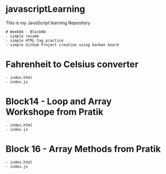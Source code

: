 # javascriptLearning
This is my JavaScript learning  Repository

    # Week04 - Block08
    - simple resume 
    - simple HTML tag practice
    - simple Github Project creation using kanban board

# Fahrenheit to Celsius converter
    - index.html
    - index.js

# Block14 - Loop and Array Workshope from Pratik
    - index.html
    - index.js
# Block 16 - Array Methods from Pratik
    - index.html
    - index.js